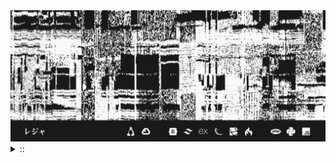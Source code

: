 <img src="./banner.png">
<details><summary> :: </summary>
<!--START_SECTION:waka-->

```
From: 09 August 2024 - To: 18 February 2025

Total Time: 1,062 hrs 6 mins

Python                     322 hrs 33 mins ///////------------------   27.99 %
PHP                        181 hrs 39 mins ////---------------------   15.77 %
Markdown                   123 hrs 46 mins ///----------------------   10.74 %
Other                      90 hrs 5 mins   //-----------------------   07.82 %
```

<!--END_SECTION:waka-->
</details>

